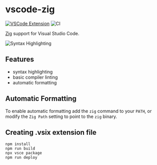 # vscode-zig

[![VSCode Extension](https://img.shields.io/badge/vscode-extension-brightgreen)](https://marketplace.visualstudio.com/items?itemName=tiehuis.zig)
![CI](https://img.shields.io/github/workflow/status/ziglang/vscode-zig/CI.svg)

[Zig](http://ziglang.org/) support for Visual Studio Code.

![Syntax Highlighting](./images/example.png)

## Features

 - syntax highlighting
 - basic compiler linting
 - automatic formatting

## Automatic Formatting

To enable automatic formatting add the `zig` command to your `PATH`, or
modify the `Zig Path` setting to point to the `zig` binary.

## Creating .vsix extension file

```
npm install
npm run build
npx vsce package
npm run deploy
```
